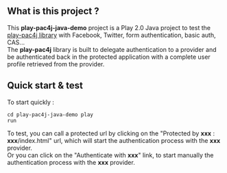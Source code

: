 <h2>What is this project ?</h2>

This <b>play-pac4j-java-demo</b> project is a Play 2.0 Java project to test the <a href="https://github.com/leleuj/play-pac4j">play-pac4j library</a> with Facebook, Twitter, form authentication, basic auth, CAS...<br />
The <b>play-pac4j</b> library is built to delegate authentication to a provider and be authenticated back in the protected application with a complete user profile retrieved from the provider.

<h2>Quick start & test</h2> 
 
To start quickly :<pre><code>cd play-pac4j-java-demo
play run</code></pre>

To test, you can call a protected url by clicking on the "Protected by <b>xxx</b> : <b>xxx</b>/index.html" url, which will start the authentication process with the <b>xxx</b> provider.<br />
Or you can click on the "Authenticate with <b>xxx</b>" link, to start manually the authentication process with the <b>xxx</b> provider.

